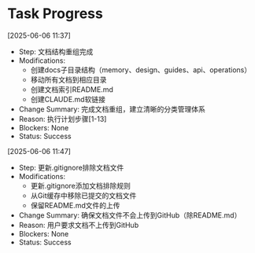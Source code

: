 # Task Progress

[2025-06-06 11:37]
- Step: 文档结构重组完成
- Modifications: 
  - 创建docs子目录结构（memory、design、guides、api、operations）
  - 移动所有文档到相应目录
  - 创建文档索引README.md
  - 创建CLAUDE.md软链接
- Change Summary: 完成文档重组，建立清晰的分类管理体系
- Reason: 执行计划步骤[1-13]
- Blockers: None
- Status: Success

[2025-06-06 11:47]
- Step: 更新.gitignore排除文档文件
- Modifications:
  - 更新.gitignore添加文档排除规则
  - 从Git缓存中移除已提交的文档文件
  - 保留README.md文件的上传
- Change Summary: 确保文档文件不会上传到GitHub（除README.md）
- Reason: 用户要求文档不上传到GitHub
- Blockers: None
- Status: Success